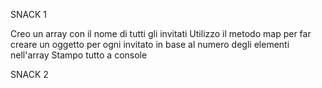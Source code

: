 SNACK 1

Creo un array con il nome di tutti gli invitati
Utilizzo il metodo map per far creare un oggetto per ogni invitato in base al numero degli elementi nell'array
Stampo tutto a console


SNACK 2

